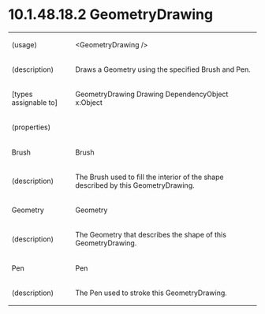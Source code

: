 <html dir="LTR" xmlns:mshelp="http://msdn.microsoft.com/mshelp" xmlns:ddue="http://ddue.schemas.microsoft.com/authoring/2003/5" xmlns:xlink="http://www.w3.org/1999/xlink" xmlns:tool="http://www.microsoft.com/tooltip"><body><input type="hidden" id="userDataCache" class="userDataStyle"><input type="hidden" id="hiddenScrollOffset"><img id="dropDownImage" style="display:none; height:0; width:0;" src="../local/drpdown.gif"><img id="dropDownHoverImage" style="display:none; height:0; width:0;" src="../local/drpdown_orange.gif"><img id="collapseImage" style="display:none; height:0; width:0;" src="../local/collapse.gif"><img id="expandImage" style="display:none; height:0; width:0;" src="../local/exp.gif"><img id="collapseAllImage" style="display:none; height:0; width:0;" src="../local/collall.gif"><img id="expandAllImage" style="display:none; height:0; width:0;" src="../local/expall.gif"><img id="copyImage" style="display:none; height:0; width:0;" src="../local/copycode.gif"><img id="copyHoverImage" style="display:none; height:0; width:0;" src="../local/copycodeHighlight.gif"><div id="header"><h1 class="heading">10.1.48.18.2 GeometryDrawing</h1></div><div id="mainSection"><div id="mainBody"><div id="allHistory" class="saveHistory" onsave="saveAll()" onload="loadAll()"></div>
			<div id="sectionSection0" class="section" name="collapseableSection"><content xmlns="http://ddue.schemas.microsoft.com/authoring/2003/5" xmlns:wsd="http://wsdev.schemas.microsoft.com/authoring/2008/2" xmlns:msxsl="urn:schemas-microsoft-com:xslt" xmlns:script="urn:script" xmlns:build="urn:build">
				</content></div><div id="sectionSection1" class="section" name="collapseableSection"><content xmlns="http://ddue.schemas.microsoft.com/authoring/2003/5" xmlns:wsd="http://wsdev.schemas.microsoft.com/authoring/2008/2" xmlns:msxsl="urn:schemas-microsoft-com:xslt" xmlns:script="urn:script" xmlns:build="urn:build">
					<p xmlns=""><b></b></p><table class="ProtocolAuthoredTable" xmlns=""><tr>
								<td>
									<p>(usage)</p>
								</td>
								<td>
									<p>&lt;GeometryDrawing /&gt;</p>
								</td>
							</tr><tr>
							<td>
								<p>(description)</p>
							</td>
							<td>
								<p>Draws a Geometry using the specified Brush and Pen.</p>
							</td>
						</tr><tr>
							<td>
								<p>[types assignable to]</p>
							</td>
							<td>
								<p>GeometryDrawing Drawing DependencyObject x:Object</p>
							</td>
						</tr><tr>
							<td>
								<p>(properties)</p>
							</td>
							<td>
							</td>
						</tr><tr>
							<td>
								<p>Brush</p>
							</td>
							<td>
								<p>Brush</p>
							</td>
						</tr><tr>
							<td>
								<p>(description)</p>
							</td>
							<td>
								<p>The Brush used to fill the interior of the shape described by this GeometryDrawing.</p>
							</td>
						</tr><tr>
							<td>
								<p>Geometry</p>
							</td>
							<td>
								<p>Geometry</p>
							</td>
						</tr><tr>
							<td>
								<p>(description)</p>
							</td>
							<td>
								<p>The Geometry that describes the shape of this GeometryDrawing.</p>
							</td>
						</tr><tr>
							<td>
								<p>Pen</p>
							</td>
							<td>
								<p>Pen</p>
							</td>
						</tr><tr>
							<td>
								<p>(description)</p>
							</td>
							<td>
								<p>The Pen used to stroke this GeometryDrawing.</p>
							</td>
						</tr></table>
				</content></div><!--[if gte IE 5]>
			<tool:tip element="languageFilterToolTip" avoidmouse="false"/>
		<![endif]--></div><a name="feedback"></a><span></span></div></body></html>
